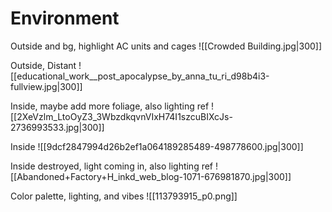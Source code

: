 # Environment

Outside and bg, highlight AC units and cages
![[Crowded Building.jpg|300]]

Outside, Distant
![[educational_work__post_apocalypse_by_anna_tu_ri_d98b4i3-fullview.jpg|300]]

Inside, maybe add more foliage, also lighting ref
![[2XeVzlm_LtoOyZ3_3WbzdkqvnVIxH74I1szcuBIXcJs-2736993533.jpg|300]]

Inside
![[9dcf2847994d26b2ef1a064189285489-498778600.jpg|300]]

Inside destroyed, light coming in, also lighting ref
![[Abandoned+Factory+H_inkd_web_blog-1071-676981870.jpg|300]]

Color palette, lighting, and vibes
![[113793915_p0.png]]